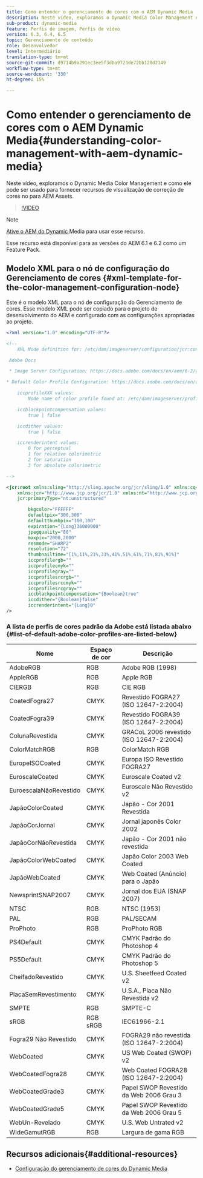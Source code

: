 ```yaml
---
title: Como entender o gerenciamento de cores com o AEM Dynamic Media
description: Neste vídeo, exploramos o Dynamic Media Color Management e como ele pode ser usado para fornecer recursos de visualização de correção de cores no para AEM Assets.
sub-product: dynamic-media
feature: Perfis de imagem, Perfis de vídeo
version: 6.3, 6.4, 6.5
topic: Gerenciamento de conteúdo
role: Desenvolvedor
level: Intermediário
translation-type: tm+mt
source-git-commit: d9714b9a291ec3ee5f3dba9723de72bb120d2149
workflow-type: tm+mt
source-wordcount: '330'
ht-degree: 15%

---
```



# Como entender o gerenciamento de cores com o AEM Dynamic Media{#understanding-color-management-with-aem-dynamic-media}

Neste vídeo, exploramos o Dynamic Media Color Management e como ele pode ser usado para fornecer recursos de visualização de correção de cores no para AEM Assets.

>[!VIDEO](https://video.tv.adobe.com/v/16792/?quality=9&learn=on)

>[!NOTE]
>
>[Ative o AEM do Dynamic ](https://docs.adobe.com/docs/en/aem/6-0/administer/integration/dynamic-media/enabling-dynamic-media.html) Media para usar esse recurso.

Esse recurso está disponível para as versões do AEM 6.1 e 6.2 como um Feature Pack.

## Modelo XML para o nó de configuração do Gerenciamento de cores {#xml-template-for-the-color-management-configuration-node}

Este é o modelo XML para o nó de configuração do Gerenciamento de cores. Esse modelo XML pode ser copiado para o projeto de desenvolvimento do AEM e configurado com as configurações apropriadas ao projeto.

```xml
<?xml version="1.0" encoding="UTF-8"?>

<!--
    XML Node definition for: /etc/dam/imageserver/configuration/jcr:content/settings

 Adobe Docs

 * Image Server Configuration: https://docs.adobe.com/docs/en/aem/6-2/administer/content/dynamic-media/config-dynamic.html#Configuring%20Dynamic%20Media%20Image%20Settings

* Default Color Profile Configuration: https://docs.adobe.com/docs/en/aem/6-1/administer/content/dynamic-media/config-dynamic.html#Configuring%20the%20default%20color%20profiles

    iccprofileXXX values:
        Node name of color profile found at: /etc/dam/imageserver/profiles

    iccblackpointcompensation values:
        true | false

    iccdither values:
        true | false

    iccrenderintent values:
        0 for perceptual
        1 for relative colorimetric
        2 for saturation
        3 for absolute colorimetric

-->

<jcr:root xmlns:sling="http://sling.apache.org/jcr/sling/1.0" xmlns:cq="http://www.day.com/jcr/cq/1.0"
    xmlns:jcr="http://www.jcp.org/jcr/1.0" xmlns:nt="http://www.jcp.org/jcr/nt/1.0"
    jcr:primaryType="nt:unstructured"

        bkgcolor="FFFFFF"
        defaultpix="300,300"
        defaultthumbpix="100,100"
        expiration="{Long}36000000"
        jpegquality="80"
        maxpix="2000,2000"
        resmode="SHARP2"
        resolution="72"
        thumbnailtime="[1%,11%,21%,31%,41%,51%,61%,71%,81%,91%]"
        iccprofilergb=""
        iccprofilecmyk=""
        iccprofilegray=""
        iccprofilesrcrgb=""
        iccprofilesrccmyk=""
        iccprofilesrcgray=""
        iccblackpointcompensation="{Boolean}true"
        iccdither="{Boolean}false"
        iccrenderintent="{Long}0"
/>
```

### A lista de perfis de cores padrão da Adobe está listada abaixo {#list-of-default-adobe-color-profiles-are-listed-below}

| Nome | Espaço de cor | Descrição |
| ------------------- | ---------- | ------------------------------------- |
| AdobeRGB | RGB | Adobe RGB (1998) |
| AppleRGB | RGB | Apple RGB |
| CIERGB | RGB | CIE RGB |
| CoatedFogra27 | CMYK | Revestido FOGRA27 (ISO 12647-2:2004) |
| CoatedFogra39 | CMYK | Revestido FOGRA39 (ISO 12647-2:2004) |
| ColunaRevestida | CMYK | GRACoL 2006 revestido (ISO 12647-2:2004) |
| ColorMatchRGB | RGB | ColorMatch RGB |
| EuropeISOCoated | CMYK | Europa ISO Revestido FOGRA27 |
| EuroscaleCoated | CMYK | Euroscale Coated v2 |
| EuroescalaNãoRevestido | CMYK | Euroscale Não Revestido v2 |
| JapãoColorCoated | CMYK | Japão - Cor 2001 Revestida |
| JapãoCorJornal | CMYK | Jornal japonês Color 2002 |
| JapãoCorNãoRevestida | CMYK | Japão - Cor 2001 não revestida |
| JapãoColorWebCoated | CMYK | Japão Color 2003 Web Coated |
| JapãoWebCoated | CMYK | Web Coated (Anúncio) para o Japão |
| NewsprintSNAP2007 | CMYK | Jornal dos EUA (SNAP 2007) |
| NTSC | RGB | NTSC (1953) |
| PAL | RGB | PAL/SECAM |
| ProPhoto | RGB | ProPhoto RGB |
| PS4Default | CMYK | CMYK Padrão do Photoshop 4 |
| PS5Default | CMYK | CMYK Padrão do Photoshop 5 |
| CheifadoRevestido | CMYK | U.S. Sheetfeed Coated v2 |
| PlacaSemRevestimento | CMYK | U.S.A., Placa Não Revestida v2 |
| SMPTE | RGB | SMPTE-C |
| sRGB | RGB sRGB | IEC61966-2.1 |
| Fogra29 Não Revestido | CMYK | FOGRA29 não revestida (ISO 12647-2:2004) |
| WebCoated | CMYK | US Web Coated (SWOP) v2 |
| WebCoatedFogra28 | CMYK | Web Coated FOGRA28 (ISO 12647-2:2004) |
| WebCoatedGrade3 | CMYK | Papel SWOP Revestido da Web 2006 Grau 3 |
| WebCoatedGrade5 | CMYK | Papel SWOP Revestido da Web 2006 Grau 5 |
| WebUn-Revelado | CMYK | U.S. Web Untrated v2 |
| WideGamutRGB | RGB | Largura de gama RGB |

## Recursos adicionais{#additional-resources}

* [Configuração do gerenciamento de cores do Dynamic Media](https://helpx.adobe.com/experience-manager/6-5/assets/using/config-dynamic.html#ConfiguringDynamicMediaColorManagement)
